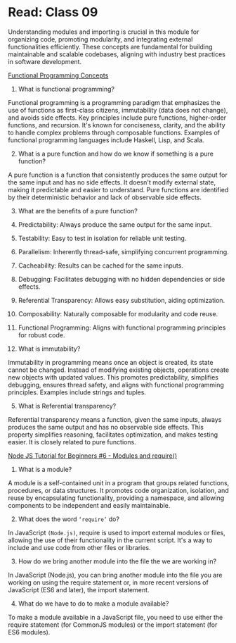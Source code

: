 # Read: Class 09

Understanding modules and importing is crucial in this module for organizing code, promoting modularity, and integrating external functionalities efficiently. These concepts are fundamental for building maintainable and scalable codebases, aligning with industry best practices in software development.

 [Functional Programming Concepts](https://medium.com/the-renaissance-developer/concepts-of-functional-programming-in-javascript-6bc84220d2aa)

1. What is functional programming?

Functional programming is a programming paradigm that emphasizes the use of functions as first-class citizens, immutability (data does not change), and avoids side effects. Key principles include pure functions, higher-order functions, and recursion. It's known for conciseness, clarity, and the ability to handle complex problems through composable functions. Examples of functional programming languages include Haskell, Lisp, and Scala.

2. What is a pure function and how do we know if something is a pure function?

A pure function is a function that consistently produces the same output for the same input and has no side effects. It doesn't modify external state, making it predictable and easier to understand. Pure functions are identified by their deterministic behavior and lack of observable side effects.

3. What are the benefits of a pure function?

1. Predictability: Always produce the same output for the same input.
2. Testability: Easy to test in isolation for reliable unit testing.
3. Parallelism: Inherently thread-safe, simplifying concurrent programming.
4. Cacheability: Results can be cached for the same inputs.
5. Debugging: Facilitates debugging with no hidden dependencies or side effects.
6. Referential Transparency: Allows easy substitution, aiding optimization.
7. Composability: Naturally composable for modularity and code reuse.
8. Functional Programming: Aligns with functional programming principles for robust code.

4. What is immutability?


Immutability in programming means once an object is created, its state cannot be changed. Instead of modifying existing objects, operations create new objects with updated values. This promotes predictability, simplifies debugging, ensures thread safety, and aligns with functional programming principles. Examples include strings and tuples.

5. What is Referential transparency?

Referential transparency means a function, given the same inputs, always produces the same output and has no observable side effects. This property simplifies reasoning, facilitates optimization, and makes testing easier. It is closely related to pure functions.

[Node JS Tutorial for Beginners #6 - Modules and require()](https://www.youtube.com/watch?v=xHLd36QoS4k)

1. What is a module?

A module is a self-contained unit in a program that groups related functions, procedures, or data structures. It promotes code organization, isolation, and reuse by encapsulating functionality, providing a namespace, and allowing components to be independent and easily maintainable.

2. What does the word `‘require’` do?

In JavaScript `(Node.js)`, require is used to import external modules or files, allowing the use of their functionality in the current script. It's a way to include and use code from other files or libraries.

3. How do we bring another module into the file the we are working in?


In JavaScript (Node.js), you can bring another module into the file you are working on using the require statement or, in more recent versions of JavaScript (ES6 and later), the import statement. 

4. What do we have to do to make a module available?

To make a module available in a JavaScript file, you need to use either the require statement (for CommonJS modules) or the import statement (for ES6 modules).